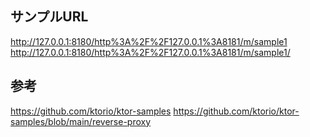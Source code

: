 
## サンプルURL
http://127.0.0.1:8180/http%3A%2F%2F127.0.0.1%3A8181/m/sample1
http://127.0.0.1:8180/http%3A%2F%2F127.0.0.1%3A8181/m/sample1/

## 参考
https://github.com/ktorio/ktor-samples
https://github.com/ktorio/ktor-samples/blob/main/reverse-proxy